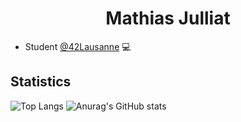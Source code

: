 
<h1 align="center">Mathias Julliat</h1>

- Student <a href="https://www.42lausanne.ch/">@42Lausanne</a> 💻


## Statistics
![Top Langs](https://github-readme-stats.vercel.app/api/top-langs/?username=MrMobbi&layout=compact)
![Anurag's GitHub stats](https://github-readme-stats.vercel.app/api?username=MrMobbi&show_icons=true&theme=transparent)

